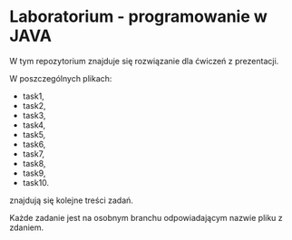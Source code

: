 # Laboratorium - programowanie w JAVA

W tym repozytorium znajduje się rozwiązanie dla ćwiczeń z prezentacji.

W poszczególnych plikach:
- task1,
- task2,
- task3,
- task4,
- task5,
- task6,
- task7,
- task8,
- task9,
- task10.

znajdują się kolejne treści zadań.

Każde zadanie jest na osobnym branchu odpowiadającym nazwie pliku z zdaniem.
